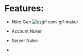 
# Features:
* Nitro Gen
![ezgif com-gif-maker](https://user-images.githubusercontent.com/74454528/138609713-cce5a7e2-0cf8-4362-8273-02d6d13d00e3.gif)

* Account Nuker 
* Server Nuker
* 
